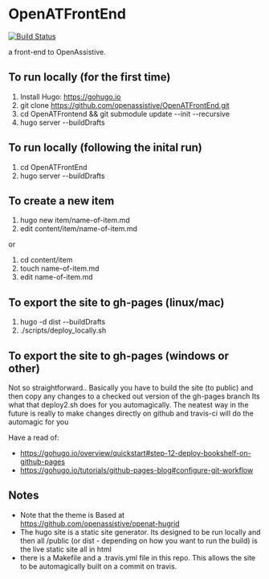 # OpenATFrontEnd
[![Build Status](https://travis-ci.org/openassistive/OpenATFrontEnd.svg?branch=master)](https://travis-ci.org/openassistive/OpenATFrontEnd)

a front-end to OpenAssistive. 

## To run locally (for the first time)

1. Install Hugo: https://gohugo.io
2. git clone https://github.com/openassistive/OpenATFrontEnd.git
3. cd OpenATFrontend && git submodule update --init --recursive
4. hugo server --buildDrafts


## To run locally (following the inital run)

1. cd OpenATFrontEnd
2. hugo server --buildDrafts


## To create a new item

1. hugo new item/name-of-item.md
2. edit content/item/name-of-item.md

or

1. cd content/item
2. touch name-of-item.md
3. edit name-of-item.md


## To export the site to gh-pages (linux/mac)

1. hugo -d dist --buildDrafts
2. ./scripts/deploy_locally.sh 

## To export the site to gh-pages (windows or other)

Not so straightforward.. Basically you have to build the site (to public) and then copy any changes to a checked out version of the gh-pages branch
Its what that deploy2.sh does for you automagically. 
The neatest way in the future is really to make changes directly on github and travis-ci will do the automagic for you

Have a read of:
* https://gohugo.io/overview/quickstart#step-12-deploy-bookshelf-on-github-pages
* https://gohugo.io/tutorials/github-pages-blog#configure-git-workflow


## Notes

* Note that the theme is Based at https://github.com/openassistive/openat-hugrid
* The hugo site is a static site generator. Its designed to be run locally and then all /public (or dist - depending on how you want to run the build) is the live static site all in html
* there is a Makefile and a .travis.yml file in this repo. This allows the site to be automagically built on a commit on travis. 

